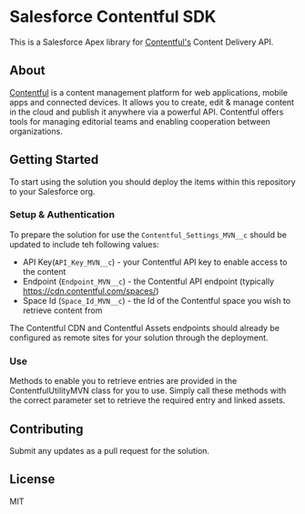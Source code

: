 # Salesforce Contentful SDK

This is a Salesforce Apex library for [Contentful's](https://www.contentful.com/) Content Delivery API.

## About

[Contentful](https://www.contentful.com/) is a content management platform for web applications, mobile apps and connected devices. It allows you to create, edit & manage content in the cloud and publish it anywhere via a powerful API. Contentful offers tools for managing editorial teams and enabling cooperation between organizations.

## Getting Started

To start using the solution you should deploy the items within this repository to your Salesforce org. 

### Setup & Authentication

To prepare the solution for use the `Contentful_Settings_MVN__c` should be updated to include teh following values:
* API Key(`API_Key_MVN__c`) - your Contentful API key to enable access to the content
* Endpoint (`Endpoint_MVN__c`) - the Contentful API endpoint (typically https://cdn.contentful.com/spaces/)
* Space Id (`Space_Id_MVN__c`) - the Id of the Contentful space you wish to retrieve content from

The Contentful CDN and Contentful Assets endpoints should already be configured as remote sites for your solution through the deployment.

### Use

Methods to enable you to retrieve entries are provided in the ContentfulUtilityMVN class for you to use. Simply call these methods with the correct parameter set to retrieve the required entry and linked assets.

## Contributing

Submit any updates as a pull request for the solution.

## License

MIT